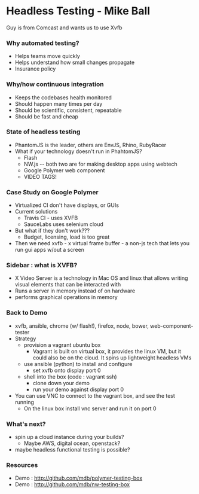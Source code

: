 # Headless Testing - Mike Ball
Guy is from Comcast and wants us to use Xvfb

### Why automated testing?
* Helps teams move quickly
* Helps understand how small changes propagate
* Insurance policy

### Why/how continuous integration
* Keeps the codebases health monitored
* Should happen many times per day
* Should be scientific, consistent, repeatable
* Should be fast and cheap


### State of headless testing
* PhantomJS is the leader, others are EnvJS, Rhino, RubyRacer
* What if your technology doesn't run in PhahtomJS?
    - Flash
    - NW.js -- both two are for making desktop apps using webtech
    - Google Polymer web component
    - VIDEO TAGS!


### Case Study on Google Polymer
* Virtualized CI don't have displays, or GUIs
* Current solutions
    - Travis CI - uses XVFB
    - SauceLabs uses selenium cloud
* But what if they don't work??? 
    - Budget, licensing, load is too great
* Then we need xvfb - x virtual frame buffer - a non-js tech that lets you run gui apps w/out a screen

### Sidebar : what is XVFB?
* X Video Server is a technology in Mac OS and linux that allows writing visual elements that can be interacted with
* Runs a server in memory instead of on hardware
* performs graphical operations in memory

### Back to Demo
* xvfb, ansible, chrome (w/ flash!), firefox, node, bower, web-component-tester
* Strategy
    - provision a vagrant ubuntu box
        + Vagrant is built on virtual box, it provides the linux VM, but it could also be on the cloud. It spins up lightweight headless VMs
    - use ansible (python) to install and configure
        + set xvfb onto display port 0
    - shell into the box (code : vagrant ssh)
        + clone down your demo
        + run your demo against display port 0
* You can use VNC to connect to the vagrant box, and see the test running
    - On the linux box install vnc server and run it on port 0

### What's next?
* spin up a cloud instance during your builds?
    - Maybe AWS, digital ocean, openstack?
* maybe headless functional testing is possible?

### Resources
* Demo : http://github.com/mdb/polymer-testing-box
* Demo : http://github.com/mdb/nw-testing-box

